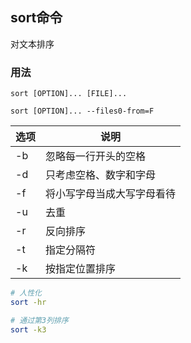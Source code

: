 ## sort命令

对文本排序

### 用法
```
sort [OPTION]... [FILE]...

sort [OPTION]... --files0-from=F
```

| 选项 | 说明 |
| --- | ---
| -b | 忽略每一行开头的空格
| -d | 只考虑空格、数字和字母
| -f | 将小写字母当成大写字母看待
| -u | 去重
| -r | 反向排序
| -t | 指定分隔符
| -k | 按指定位置排序

```sh
# 人性化
sort -hr

# 通过第3列排序
sort -k3
```
 
